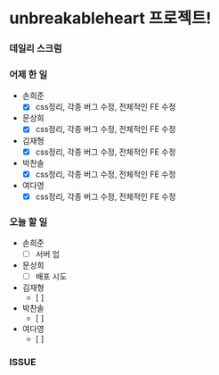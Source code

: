 # unbreakableheart 프로젝트!

###  데일리 스크럼

### 어제 한 일

- 손희준
  - [x]  css정리, 각종 버그 수정, 전체적인 FE 수정
- 문상희
  - [x]  css정리, 각종 버그 수정, 전체적인 FE 수정
- 김재형
  - [x]  css정리, 각종 버그 수정, 전체적인 FE 수정
- 박찬솔
  - [x]  css정리, 각종 버그 수정, 전체적인 FE 수정
- 여다영
  - [x]  css정리, 각종 버그 수정, 전체적인 FE 수정

### 오늘 할 일

- 손희준
  - [ ]  서버 업
- 문상희
  - [ ]  배포 시도
- 김재형
  - [ ]
- 박찬솔
  - [ ]
- 여다영
  - [ ]

### ISSUE

